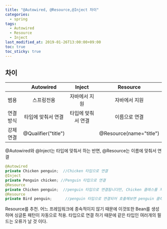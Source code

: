 ```yaml
---
title: "@Autowired, @Resource,@Inject 차이"
categories:
  - spring
tags:
  - Autowired
  - Resource
  - Inject
last_modified_at: 2019-01-26T13:00:00+09:00
toc: true
toc_sticky: true
---
```



## 차이

|      | Autowired | Inject | Resource |
|---   |:---:      |:---:   |:---:     |
| 범용 | 스프링전용 | 자바에서 지원 | 자바에서 지원 |
| 연결방식| 타입에 맞춰서 연결 | 타입에 맞춰서 연결 |  이름으로 연결|
| 강제연결| @Qualifier("title")| | @Resource(name="title")|
@Autowired와 @Inject는 타입에 맞춰서 하는 반면, @Resource는 이름에 맞춰서 연결

```java
@Autowired
private Chicken penguin;  //Chicken 타입으로 연결
@Inject
private Penguin chicken; //Penguin 타입으로 연결
@Resource
private Chicken penguin;  //penguin 타입으로 연결됩니다만, Chicken 클래스를 자료형으로 두었기에 캐스팅이 되지 않아 에러가 난다.
@Resource
private Bird penguin;      //penguin 타입으로 연결되어 호출해보면 penguin 클래스의 값을 호출
```

Resource를 추천.
어느 프레임워크에 종속적이지 않기 때문에
이것또한 Bean를 생성하며 싱글톤 패턴이 자동으로 적용.
타입으로 연결 하기 때문에 같은 타입인 여러개의 필드는 오류가 날 것 이다.
